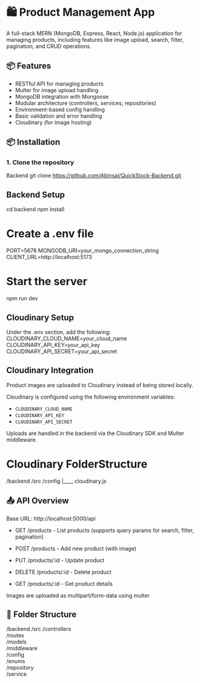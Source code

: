 # 🛍️ Product Management App

A full-stack MERN (MongoDB, Express, React, Node.js) application for managing products, including features like image upload, search, filter, pagination, and CRUD operations.

## 📦 Features

- RESTful API for managing products
- Multer for image upload handling
- MongoDB integration with Mongoose
- Modular architecture (controllers, services, repositories)
- Environment-based config handling
- Basic validation and error handling
- Cloudinary (for image hosting)

## 📦 Installation

### 1. Clone the repository

Backend
git clone https://github.com/Abinsaj/QuickStock-Backend.git

## Backend Setup
cd backend
npm install

# Create a .env file
PORT=5678
MONGODB_URI=your_mongo_connection_string
CLIENT_URL=http://localhost:5173

# Start the server
npm run dev

## Cloudinary Setup

Under the .env section, add the following:
CLOUDINARY_CLOUD_NAME=your_cloud_name
CLOUDINARY_API_KEY=your_api_key
CLOUDINARY_API_SECRET=your_api_secret

## Cloudinary Integration

Product images are uploaded to Cloudinary instead of being stored locally.

Cloudinary is configured using the following environment variables:
- `CLOUDINARY_CLOUD_NAME`
- `CLOUDINARY_API_KEY`
- `CLOUDINARY_API_SECRET`

Uploads are handled in the backend via the Cloudinary SDK and Multer middleware.

# Cloudinary FolderStructure
/backend
    /src
        /config
            |____ cloudinary.js

## 📤 API Overview

Base URL: http://localhost:5000/api
* GET /products - List products (supports query params for search, filter, pagination)

* POST /products - Add new product (with image)

* PUT /products/:id - Update product

* DELETE /products/:id - Delete product

* GET /products/:id - Get product details

Images are uploaded as multipart/form-data using multer

## 📁 Folder Structure

/backend
  /src
    /controllers         
    /routes              
    /models              
    /middleware          
    /config              
    /enums               
    /repository          
    /service 